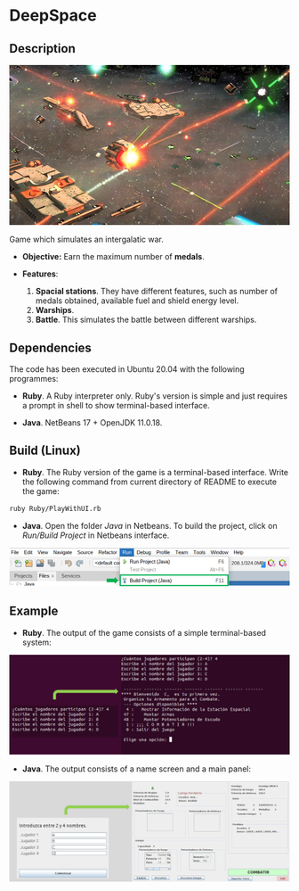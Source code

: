 # DeepSpace

## Description

![DeepSpace. Image generated by Stable Diffussion.](img/DSfront.png)

Game which simulates an intergalatic war. 

- __Objective:__ Earn the maximum number of __medals__. 

- __Features__: 
	1. __Spacial stations__. They have different features, such as number of medals obtained, available fuel and shield energy level.
	2. __Warships__. 
	3. __Battle__. This simulates the battle between different warships. 


## Dependencies

The code has been executed in Ubuntu 20.04 with the following programmes: 

- __Ruby__. A Ruby interpreter only. Ruby's version is simple and just requires
a prompt in shell to show terminal-based interface. 

- __Java__. NetBeans 17 + OpenJDK 11.0.18. 

## Build (Linux)

- __Ruby__. The Ruby version of the game is a terminal-based interface. Write 
the following command from current directory of README to execute the game:

```bash
ruby Ruby/PlayWithUI.rb
```

- __Java__. Open the folder _Java_ in Netbeans. To build the project, click on
_Run/Build Project_ in Netbeans interface. 

![Image to find _Build Project_ in Netbeans.](img/comp-netbeans.png)


## Example

- __Ruby__. The output of the game consists of a simple terminal-based system:

![Ruby User Interface.](img/ruby-main.png)


- __Java__. The output consists of a name screen and a main panel: 

![Java User Interface.](img/java-main.png)
